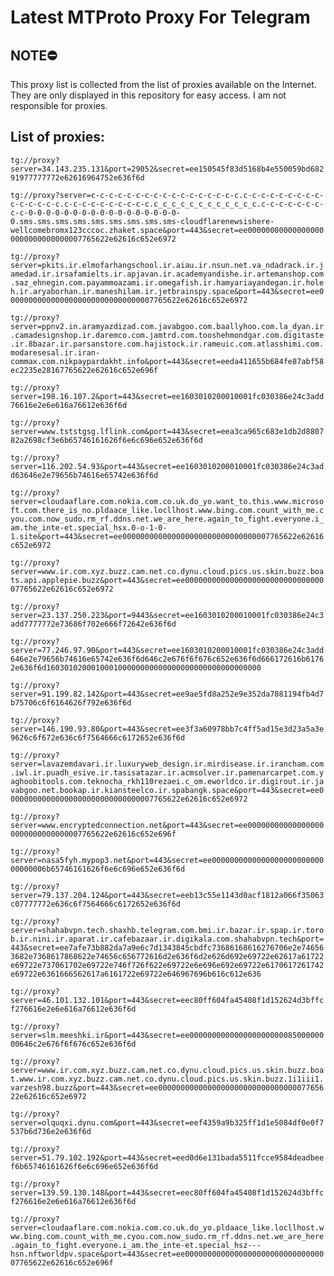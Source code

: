 # Latest MTProto Proxy For Telegram

## NOTE⛔

This proxy list is collected from the list of proxies available on the Internet. They are only displayed in this repository for easy access. I am not responsible for proxies.

## List of proxies:

`tg://proxy?server=34.143.235.131&port=29052&secret=ee150545f83d5168b4e550059bd68291977777772e62616964752e636f6d`

`tg://proxy?server=c-c-c-c-c-c-c-c-c-c-c-c-c-c-c-c-c.c-c-c-c-c-c-c-c-c-c-c-c-c-c-c.c-c-c-c-c-c-c-c-c-c.c_c_c_c_c_c_c_c_c_c_c_c.c-c-c-c-c-c-c-c-c-0-0-0-0-0-0-0-0-0-0-0-0-0-0-0-0-0-0.sms.sms.sms.sms.sms.sms.sms.sms.sms-cloudflarenewsishere-wellcomebromx123cccoc.zhaket.space&port=443&secret=ee000000000000000000000000000000007765622e62616c652e6972`

`tg://proxy?server=pkits.ir.elmofarhangschool.ir.aiau.ir.nsun.net.va_ndadrack.ir.jamedad.ir.irsafamielts.ir.apjavan.ir.academyandishe.ir.artemanshop.com.saz_ehnegin.com.payammoazami.ir.omegafish.ir.hamyariayandegan.ir.holeh.ir.aryaborhan.ir.maneshilam.ir.jetbrainspy.space&port=443&secret=ee000000000000000000000000000000007765622e62616c652e6972`

`tg://proxy?server=ppnv2.in.aramyazdizad.com.javabgoo.com.baallyhoo.com.la_dyan.ir.camadesignshop.ir.daremco.com.jamtrd.com.tooshehmondgar.com.digitaste.ir.8bazar.ir.parsanstore.com.hajistock.ir.rameuic.com.atlasshimi.com.modaresesal.ir.iran-commax.com.nikpaypardakht.info&port=443&secret=eeda411655b684fe87abf58ec2235e28167765622e62616c652e696f`

`tg://proxy?server=198.16.107.2&port=443&secret=ee1603010200010001fc030386e24c3add76616e2e6e616a76612e636f6d`

`tg://proxy?server=www.tststgsg.lflink.com&port=443&secret=eea3ca965c683e1db2d880782a2698cf3e6b65746161626f6e6c696e652e636f6d`

`tg://proxy?server=116.202.54.93&port=443&secret=ee1603010200010001fc030386e24c3add63646e2e79656b74616e65742e636f6d`

`tg://proxy?server=cloudaaflare.com.nokia.com.co.uk.do_yo.want_to.this.www.microsoft.com.there_is_no.pldaace_like.locllhost.www.bing.com.count_with_me.cyou.com.now_sudo.rm_rf.ddns.net.we_are_here.again_to_fight.everyone.i_am.the_inte-et.special_hsx.0-o-1-0-1.site&port=443&secret=ee000000000000000000000000000000007765622e62616c652e6972`

`tg://proxy?server=www.ir.com.xyz.buzz.cam.net.co.dynu.cloud.pics.us.skin.buzz.boats.api.applepie.buzz&port=443&secret=ee000000000000000000000000000000007765622e62616c652e6972`

`tg://proxy?server=23.137.250.223&port=9443&secret=ee1603010200010001fc030386e24c3add7777772e73686f702e666f72642e636f6d`

`tg://proxy?server=77.246.97.90&port=443&secret=ee1603010200010001fc030386e24c3add646e2e79656b74616e65742e636f6d646c2e676f6f676c652e636f6d666172616b61762e636f6d160301020001000100000000000000000000000000000000`

`tg://proxy?server=91.199.82.142&port=443&secret=ee9ae5fd8a252e9e352da7081194fb4d7b75706c6f6164626f792e636f6d`

`tg://proxy?server=146.190.93.80&port=443&secret=ee3f3a60978bb7c4ff5ad15e3d23a5a3e9626c6f672e636c6f7564666c6172652e636f6d`

`tg://proxy?server=lavazemdavari.ir.luxuryweb_design.ir.mirdisease.ir.irancham.com.iwl.ir.puadh_esive.ir.tasisatazar.ir.acmsolver.ir.pamenarcarpet.com.yaghoobitools.com.teknocha_rkh110rezaei.c_om.eworldco.ir.digirout.ir.javabgoo.net.bookap.ir.kiansteelco.ir.spabangk.space&port=443&secret=ee000000000000000000000000000000007765622e62616c652e6972`

`tg://proxy?server=www.encryptedconnection.net&port=443&secret=ee000000000000000000000000000000007765622e62616c652e696f`

`tg://proxy?server=nasa5fyh.mypop3.net&port=443&secret=ee000000000000000000000000000000006b65746161626f6e6c696e652e636f6d`

`tg://proxy?server=79.137.204.124&port=443&secret=eeb13c55e1143d0acf1812a066f35063c07777772e636c6f7564666c6172652e636f6d`

`tg://proxy?server=shahabvpn.tech.shaxhb.telegram.com.bmi.ir.bazar.ir.spap.ir.torob.ir.nini.ir.aparat.ir.cafebazaar.ir.digikala.com.shahabvpn.tech&port=443&secret=ee7afe73b882da7a9e6c7d1343845cbdfc73686168616276706e2e746563682e7368617868622e74656c656772616d2e636f6d2e626d692e69722e62617a61722e69722e737061702e69722e746f726f622e69722e6e696e692e69722e6170617261742e69722e6361666562617a6161722e69722e646967696b616c612e636`

`tg://proxy?server=46.101.132.101&port=443&secret=eec80ff604fa45408f1d152624d3bffcf276616e2e6e616a76612e636f6d`

`tg://proxy?server=slm.meeshki.ir&port=443&secret=ee00000000000000000000008500000000646c2e676f6f676c652e636f6d`

`tg://proxy?server=www.ir.com.xyz.buzz.cam.net.co.dynu.cloud.pics.us.skin.buzz.boat.www.ir.com.xyz.buzz.cam.net.co.dynu.cloud.pics.us.skin.buzz.1i1iii1.varzesh98.buzz&port=443&secret=ee000000000000000000000000000000007765622e62616c652e6972`

`tg://proxy?server=olquqxi.dynu.com&port=443&secret=eef4359a9b325ff1d1e5084df0e0f7537b6d736e2e636f6d`

`tg://proxy?server=51.79.102.192&port=443&secret=eed0d6e131bada5511fcce9584deadbeef6b65746161626f6e6c696e652e636f6d`

`tg://proxy?server=139.59.130.148&port=443&secret=eec80ff604fa45408f1d152624d3bffcf276616e2e6e616a76612e636f6d`

`tg://proxy?server=cloudaaflare.com.nokia.com.co.uk.do_yo.pldaace_like.locllhost.www.bing.com.count_with_me.cyou.com.now_sudo.rm_rf.ddns.net.we_are_here.again_to_fight.everyone.i_am.the_inte-et.special_hsz---hsn.nftworldpv.space&port=443&secret=ee000000000000000000000000000000007765622e62616c652e696f`

